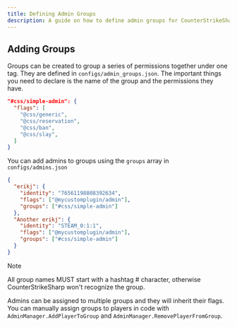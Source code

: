 ```yaml
---
title: Defining Admin Groups
description: A guide on how to define admin groups for CounterStrikeSharp.
---
```


## Adding Groups

Groups can be created to group a series of permissions together under one tag. They are defined in `configs/admin_groups.json`. The important things you need to declare is the name of the group and the permissions they have.

```json
"#css/simple-admin": {
  "flags": [
    "@css/generic",
    "@css/reservation",
    "@css/ban",
    "@css/slay",
  ]
}
```

You can add admins to groups using the `groups` array in `configs/admins.json`
```json
{
  "erikj": {
    "identity": "76561198808392634",
    "flags": ["@mycustomplugin/admin"],
    "groups": ["#css/simple-admin"]
  },
  "Another erikj": {
    "identity": "STEAM_0:1:1",
    "flags": ["@mycustomplugin/admin"],
    "groups": ["#css/simple-admin"]
  }
}
```

> [!NOTE]
> All group names MUST start with a hashtag # character, otherwise CounterStrikeSharp won't recognize the group.


Admins can be assigned to multiple groups and they will inherit their flags. You can manually assign groups to players in code with `AdminManager.AddPlayerToGroup` and `AdminManager.RemovePlayerFromGroup`.

